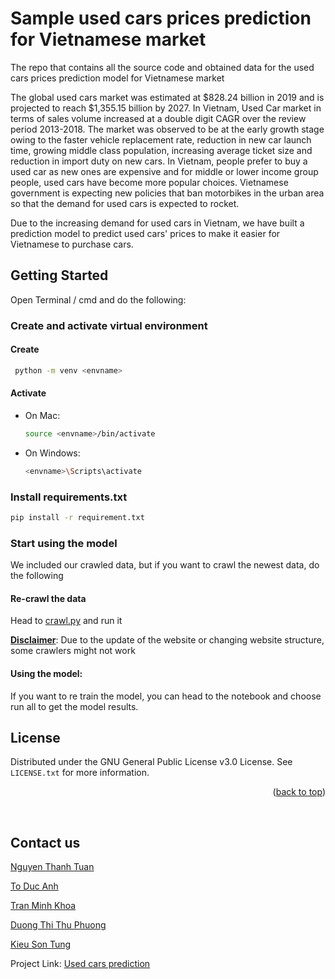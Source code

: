 # Sample used cars prices prediction for Vietnamese market


The repo that contains all the source code and obtained data for the used cars prices prediction model for Vietnamese market

The global used cars market was estimated at $828.24 billion in 2019 and is projected to reach $1,355.15 billion
by 2027. In Vietnam, Used Car market in terms of sales volume increased at a double digit CAGR over the review period
2013-2018. The market was observed to be at the early growth stage owing to the faster vehicle replacement rate,
reduction in new car launch time, growing middle class population, increasing average ticket size and reduction in
import duty on new cars. In Vietnam, people prefer to buy a used car as new ones are expensive and for middle or lower
income group people, used cars have become more popular choices. Vietnamese government is expecting new policies that
ban motorbikes in the urban area so that the demand for used cars is expected to rocket.

Due to the increasing demand for used cars in Vietnam, we have built a prediction model to predict used cars' prices
to make it easier for Vietnamese to purchase cars.


## Getting Started
Open Terminal / cmd and do the following:
### Create and activate virtual environment
#### Create
 ```sh
  python -m venv <envname>
  ```

#### Activate

- On Mac:
  ```sh
  source <envname>/bin/activate
  ```
- On Windows:
  ```sh
  <envname>\Scripts\activate
  ```

### Install requirements.txt
  ```sh
  pip install -r requirement.txt
  ```
  
### Start using the model
We included our crawled data, but if you want to crawl the newest data, do the following

#### Re-crawl the data
Head to [crawl.py](bonbanhcrawler.py) and run it


<u><b>Disclaimer</b></u>: Due to the update of the website or changing website structure, some crawlers might not work

#### Using the model:
If you want to re train the model, you can head to the notebook and choose run all to get the model results.


## License
Distributed under the GNU General Public License v3.0 License. See `LICENSE.txt` for more information.
<p align="right">(<a href="#top">back to top</a>)</p>

<br/>

## Contact us
[Nguyen Thanh Tuan](mailto:nttuan8@gmail.com)

[To Duc Anh](mailto:toducanh2001@gmail.com)

[Tran Minh Khoa](mailto:khoatran2181@gmail.com)

[Duong Thi Thu Phuong](mailto:duongthithuphuong26122001@gmail.com)

[Kieu Son Tung](mailto:sontungkieu412@gmail.com)

Project Link: [Used cars prediction](https://github.com/Hyprnx/sample_used_cars_price_prediction)
